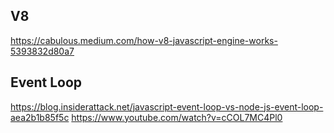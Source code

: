 ## V8
https://cabulous.medium.com/how-v8-javascript-engine-works-5393832d80a7

## Event Loop
https://blog.insiderattack.net/javascript-event-loop-vs-node-js-event-loop-aea2b1b85f5c
https://www.youtube.com/watch?v=cCOL7MC4Pl0
